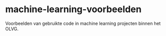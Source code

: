 # machine-learning-voorbeelden
Voorbeelden van gebruikte code in machine learning projecten binnen het OLVG.
